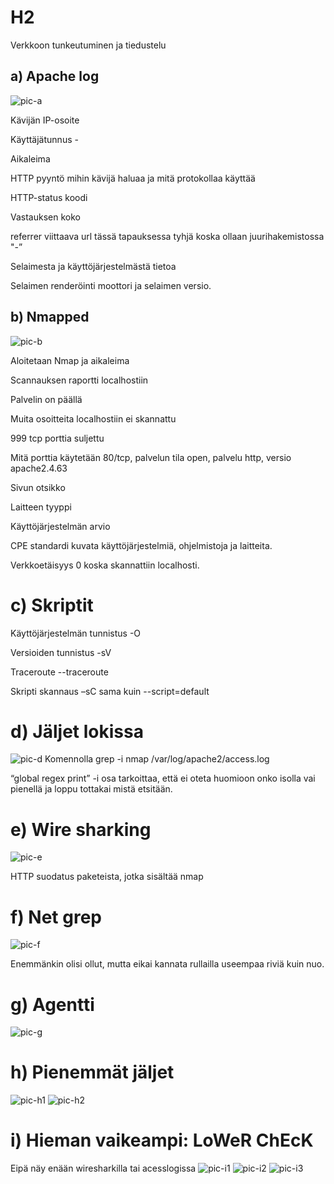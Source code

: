 
# H2

Verkkoon tunkeutuminen ja tiedustelu

## a) Apache log
![pic-a](https://github.com/user-attachments/assets/2ba50b58-d80b-4450-9e5b-037481589d13)

Kävijän IP-osoite 

Käyttäjätunnus -  

Aikaleima 

HTTP pyyntö mihin kävijä haluaa ja mitä protokollaa käyttää  

HTTP-status koodi 

Vastauksen koko  

referrer viittaava url tässä tapauksessa tyhjä koska ollaan juurihakemistossa "-” 

Selaimesta ja käyttöjärjestelmästä tietoa 

Selaimen renderöinti moottori ja selaimen versio. 
## b) Nmapped
![pic-b](https://github.com/user-attachments/assets/b27e722e-18ab-4c6f-8604-e8f2b3dec395)

Aloitetaan Nmap ja aikaleima 

Scannauksen raportti localhostiin 

Palvelin on päällä 

Muita osoitteita localhostiin ei skannattu 

999 tcp porttia suljettu 

Mitä porttia käytetään 80/tcp, palvelun tila open, palvelu http, versio apache2.4.63  

Sivun otsikko 

Laitteen tyyppi 

Käyttöjärjestelmän arvio  

CPE standardi kuvata käyttöjärjestelmiä, ohjelmistoja ja laitteita. 

Verkkoetäisyys 0 koska skannattiin localhosti. 

# c) Skriptit
Käyttöjärjestelmän tunnistus -O 

Versioiden tunnistus -sV 

Traceroute --traceroute 

Skripti skannaus –sC sama kuin --script=default 
# d) Jäljet lokissa
![pic-d](https://github.com/user-attachments/assets/bddadf45-9f31-4549-8c58-d42c95113eed)
Komennolla grep -i nmap /var/log/apache2/access.log 

“global regex print” -i osa tarkoittaa, että ei oteta huomioon onko isolla vai pienellä ja loppu tottakai mistä etsitään. 

# e) Wire sharking
![pic-e](https://github.com/user-attachments/assets/59a6b303-6e89-49ad-91b2-48f53b235958)

HTTP suodatus paketeista, jotka sisältää nmap  

# f) Net grep
![pic-f](https://github.com/user-attachments/assets/92cdef67-715b-47dd-aeec-ce3df436441c)

Enemmänkin olisi ollut, mutta eikai kannata rullailla useempaa riviä kuin nuo. 

# g) Agentti
![pic-g](https://github.com/user-attachments/assets/6eabf620-4dbf-4935-9b33-9afeb016766d)


# h) Pienemmät jäljet
![pic-h1](https://github.com/user-attachments/assets/e946d78b-87ca-4ce0-add8-03a5cc3cc338)
![pic-h2](https://github.com/user-attachments/assets/7f0c123e-2268-45b8-84e0-856de6dd7ebe)



# i) Hieman vaikeampi: LoWeR ChEcK
Eipä näy enään wiresharkilla tai acesslogissa 
![pic-i1](https://github.com/user-attachments/assets/fb8e3dfb-5109-4cfb-ae13-e1ee09223ea6)
![pic-i2](https://github.com/user-attachments/assets/56e59f5e-baaf-4fd4-8f15-f9c62de573bf)
![pic-i3](https://github.com/user-attachments/assets/80bc7ed7-ce25-4a65-b60d-e66c3f6d170a)


